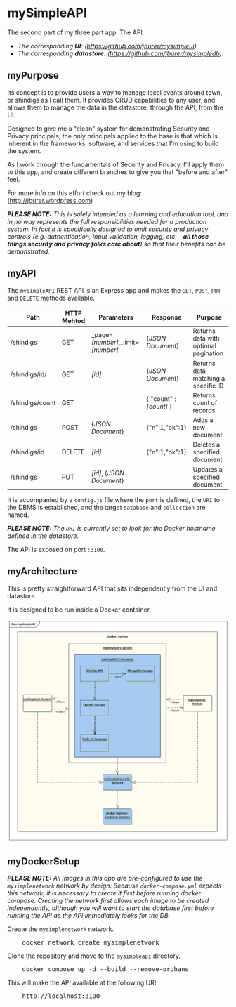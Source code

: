 # mySimpleAPI

The second part of my three part app: The API.

- _The corresponding **UI**: (https://github.com/jburer/mysimpleui)._
- _The corresponding **datastore**: (https://github.com/jburer/mysimpledb)._

## myPurpose

Its concept is to provide users a way to manage local events around town, or shindigs
as I call them. It provides CRUD capabilities to any user, and allows them to manage the data in the
datastore, through the API, from the UI.

Designed to give me a "clean" system for demonstrating Security and
Privacy principals, the only principals applied to the base is that which is inherent
in the frameworks, software, and services that I'm using to build the system.

As I work through the fundamentals of Security and Privacy, I'll apply
them to this app, and create different branches to give you that "before
and after" feel.

For more info on this effort check out my blog: (http://jburer.wordpress.com)

_**PLEASE NOTE:** This is solely_
_intended as a learning and education tool, and in no way represents the_
_full responsibilities needed for a production system. In fact it is_
_specifically designed to omit security and privacy controls (e.g._
_authentication, input validation, logging, etc. - **all those things security and privacy folks care about**)_
_so that their benefits can be demonstrated._

## myAPI

The `mysimpleAPI` REST API is an Express app and makes the `GET`, `POST`, `PUT` and `DELETE` methods available.

| Path            | HTTP Mehtod | Parameters                           | Response                | Purpose                               |
| --------------- | ----------- | ------------------------------------ | ----------------------- | ------------------------------------- |
| /shindigs       | GET         | \_page=_[number]_,\_limit=_[number]_ | {_JSON Document_}       | Returns data with optional pagination |
| /shindigs/id/   | GET         | _[id]_                               | {_JSON Document_}       | Returns data matching a specific ID   |
| /shindigs/count | GET         |                                      | { "count" : _[count]_ } | Returns count of records              |
| /shindigs       | POST        | {_JSON Document_}                    | {"n":1,"ok":1}          | Adds a new document                   |
| /shindigs/id    | DELETE      | _[id]_                               | {"n":1,"ok":1}          | Deletes a specified document          |
| /shindigs       | PUT         | _[id]_, {_JSON Document_}            |                         | Updates a specified document          |

It is accompanied by a `config.js` file where the `port` is defined, the
`URI` to the DBMS is established, and the target `database` and `collection` are named.

_**PLEASE NOTE:** The `URI` is currently set to look for the Docker hostname defined in the datastore._

The API is exposed on port `:3100`.

## myArchitecture

This is pretty straightforward API that sits independently from the UI and datastore.

It is designed to be run inside a Docker container.

![mySimpleAPI](/images/mySimpleAPI.gif)

## myDockerSetup

_**PLEASE NOTE:** All images in this app are pre-configured to use the `mysimplenetwork` network by design._
_Because `docker-compose.yml` expects this network, it is necessary to create it first before running docker compose._
_Creating the network first allows each image to be created independently, although you will want to start the database first_
_before running the API as the API immediately looks for the DB._

Create the `mysimplenetwork` network.

<pre>
    docker network create mysimplenetwork
</pre>

Clone the repository and move to the `mysimpleapi` directory.

<pre>
    docker compose up -d --build --remove-orphans
</pre>

This will make the API available at the following URI:

<pre>
    http://localhost:3100
</pre>
